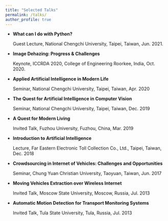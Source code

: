 ```yaml
---
title: "Selected Talks"
permalink: /talks/
author_profile: true
---
```


* **What can I do with Python?**

  Guest Lecture, National Chengchi University, Taipei, Taiwan, Jun. 2021. 

* **Image Dehazing: Progress & Challenges**

  Keynote, ICCRDA 2020, College of Engineering Roorkee, India, Oct. 2020. 

* **Applied Artificial Intelligence in Modern Life**

  Seminar, National Chengchi University, Taipei, Taiwan, Apr. 2020

* **The Quest for Artificial Intelligence in Computer Vision**

  Seminar, National Chengchi University, Taipei, Taiwan, Dec. 2019

* **A Quest for Modern Living**
  
  Invited Talk, Fuzhou University, Fuzhou, China, Mar. 2019

* **Introduction to Artificial Intelligence**

  Lecture, Far Eastern Electronic Toll Collection Co., Ltd., Taipei, Taiwan, Dec. 2018

* **Crowdsourcing in Internet of Vehicles: Challenges and Opportunities**

  Seminar, Chung Yuan Christian University, Taoyuan, Taiwan, Jun. 2017

* **Moving Vehicles Extraction over Wireless Internet**

  Invited Talk, Moscow State University, Moscow, Russia, Jul. 2013

* **Automatic Motion Detection for Transport Monitoring Systems**
  
  Invited Talk, Tula State University, Tula, Russia, Jul. 2013
  
